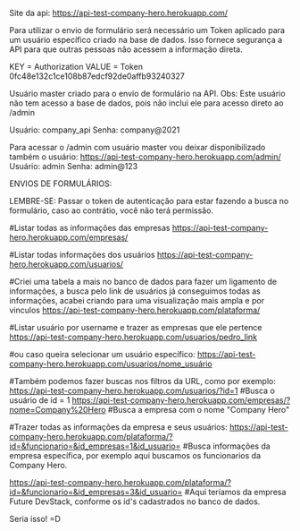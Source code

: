 Site da api: https://api-test-company-hero.herokuapp.com/

Para utilizar o envio de formulário será necessário um Token aplicado para um usuário específico criado na base de dados. Isso fornece segurança a API para que outras pessoas não acessem a informação direta.

KEY = Authorization
VALUE = Token 0fc48e132c1ce108b87edcf92de0affb93240327

Usuário master criado para o envio de formulário na API.
Obs: Este usuário não tem acesso a base de dados, pois não inclui ele para acesso direto ao /admin

Usuário: company_api
Senha: company@2021

Para acessar o /admin com usuário master vou deixar disponibilizado também o usuário:
https://api-test-company-hero.herokuapp.com/admin/
Usuário: admin
Senha: admin@123

ENVIOS DE FORMULÁRIOS:

LEMBRE-SE: Passar o token de autenticação para estar fazendo a busca no formulário, caso ao contrátio, você não terá permissão.

#Listar todas as informações das empresas
https://api-test-company-hero.herokuapp.com/empresas/

#Listar todas informações dos usuários
https://api-test-company-hero.herokuapp.com/usuarios/

#Criei uma tabela a mais no banco de dados para fazer um ligamento de informações, a busca pelo link de usuários já conseguimos todas as informações, acabei criando para uma visualização mais ampla e por vinculos
https://api-test-company-hero.herokuapp.com/plataforma/

#Listar usuário por username e trazer as empresas que ele pertence
https://api-test-company-hero.herokuapp.com/usuarios/pedro_link 

#ou caso queira selecionar um usuário específico: 
https://api-test-company-hero.herokuapp.com/usuarios/nome_usuário

#Também podemos fazer buscas nos filtros da URL, como por exemplo:
https://api-test-company-hero.herokuapp.com/usuarios/?id=1 #Busca o usuário de id = 1
https://api-test-company-hero.herokuapp.com/empresas/?nome=Company%20Hero #Busca a empresa com o nome "Company Hero"

#Trazer todas as informações da empresa e seus usuários:
https://api-test-company-hero.herokuapp.com/plataforma/?id=&funcionario=&id_empresas=1&id_usuario= #Busca informações da empresa específica, por exemplo aqui buscamos os funcionarios da Company Hero.

https://api-test-company-hero.herokuapp.com/plataforma/?id=&funcionario=&id_empresas=3&id_usuario= #Aqui teríamos da empresa Future DevStack, conforme os id's cadastrados no banco de dados.

Seria isso! =D

